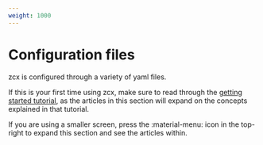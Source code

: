 ```yaml
---
weight: 1000
---
```


# Configuration files

zcx is configured through a variety of yaml files.

If this is your first time using zcx, make sure to read through the [getting started tutorial](/tutorials/getting-started), as the articles in this section will expand on the concepts explained in that tutorial.

If you are using a smaller screen, press the :material-menu: icon in the top-right to expand this section and see the articles within.
